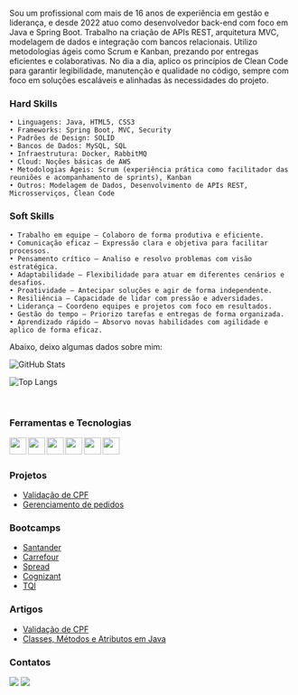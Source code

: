 Sou um profissional com mais de 16 anos de experiência em gestão e liderança, e desde 2022 atuo como desenvolvedor back-end com foco em Java e Spring Boot. Trabalho na criação de APIs REST, arquitetura MVC, modelagem de dados e integração com bancos relacionais. Utilizo metodologias ágeis como Scrum e Kanban, prezando por entregas eficientes e colaborativas. No dia a dia, aplico os princípios de Clean Code para garantir legibilidade, manutenção e qualidade no código, sempre com foco em soluções escaláveis e alinhadas às necessidades do projeto.   

### Hard Skills
    • Linguagens: Java, HTML5, CSS3  
    • Frameworks: Spring Boot, MVC, Security  
    • Padrões de Design: SOLID  
    • Bancos de Dados: MySQL, SQL  
    • Infraestrutura: Docker, RabbitMQ  
    • Cloud: Noções básicas de AWS  
    • Metodologias Ágeis: Scrum (experiência prática como facilitador das reuniões e acompanhamento de sprints), Kanban  
    • Outros: Modelagem de Dados, Desenvolvimento de APIs REST, Microsserviços, Clean Code  

### Soft Skills
    • Trabalho em equipe – Colaboro de forma produtiva e eficiente.  
    • Comunicação eficaz – Expressão clara e objetiva para facilitar processos.  
    • Pensamento crítico – Analiso e resolvo problemas com visão estratégica.  
    • Adaptabilidade – Flexibilidade para atuar em diferentes cenários e desafios.  
    • Proatividade – Antecipar soluções e agir de forma independente.  
    • Resiliência – Capacidade de lidar com pressão e adversidades.  
    • Liderança – Coordeno equipes e projetos com foco em resultados.  
    • Gestão do tempo – Priorizo tarefas e entregas de forma organizada.  
    • Aprendizado rápido – Absorvo novas habilidades com agilidade e aplico de forma eficaz.   
    
Abaixo, deixo algumas dados sobre mim:


  ![GitHub Stats](https://github-readme-stats.vercel.app/api?username=manzano-pje&theme=transparent&bg_color=000&border_color=30A3DC&show_icons=true&icon_color=30A3DC&title_color=E94D5F&text_color=FFF)

 ![Top Langs](https://github-readme-stats-git-masterrstaa-rickstaa.vercel.app/api/top-langs/?username=manzano-pje&layout=compact&bg_color=000&border_color=30A3DC&title_color=E94D5F&text_color=FFF)

<br>
  
### Ferramentas e Tecnologias

 <a href="#"><img src="https://github.com/manzano-pje/imagens/blob/master/monochrome_large.png  "  align="left" height="30em"/></a>
 <a href="#"><img src="https://cdn.jsdelivr.net/gh/devicons/devicon/icons/intellij/intellij-original.svg"  align="left" height="30em"/></a>
 <a href="#"> <img src="https://cdn.jsdelivr.net/gh/devicons/devicon/icons/jetbrains/jetbrains-original.svg"  align="left" height="30em"/></a>
 <a href="#"><img src="https://cdn.jsdelivr.net/gh/devicons/devicon/icons/java/java-original.svg"  align="left" height="30em" /></a>
 <a href="#"><img src="https://cdn.jsdelivr.net/gh/devicons/devicon/icons/mysql/mysql-plain.svg"  align="left" height="30em"/></a>
 <a href="#"><img src="https://cdn.jsdelivr.net/gh/devicons/devicon/icons/spring/spring-original.svg"  align="left" height="30em"/></a>      
<br>


### Projetos

* [Validação de CPF](https://github.com/manzano-pje/Verificacao_de_CPF) 
* [Gerenciamento de pedidos](https://github.com/manzano-pje/Restaurante)

### Bootcamps

* [Santander](https://github.com/manzano-pje/Santander)
* [Carrefour](https://github.com/manzano-pje/Carrefour)   
* [Spread](https://github.com/manzano-pje/Spread-DIO)
* [Cognizant](https://github.com/manzano-pje/Cognizant-DIO)
* [TQI](https://github.com/manzano-pje/TQI-DIO)


### Artigos
  
* [Validação de CPF](https://medium.com/@manzano.pje/valida%C3%A7%C3%A3o-de-cpf-3abcc2611bc0)
* [Classes, Métodos e Atributos em Java](https://medium.com/@manzano.pje/classes-m%C3%A9todos-e-atributos-em-java-3f8e46d989b9)<br>  



### Contatos
 <a href=mailto:manzano.pje@gmail.com><img src="https://img.shields.io/badge/Gmail-D14836?style=for-the-badge&logo=gmail&logoColor=white"/></a>
 <a href="https://linkedin.com/in/paulo-manzano"><img src="https://img.shields.io/badge/LinkedIn-0077B5?style=for-the-badge&logo=linkedin&logoColor=white"/></a>


